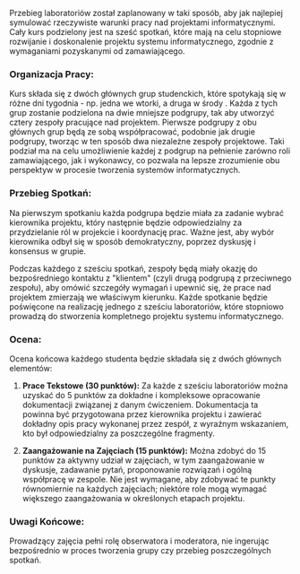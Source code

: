 Przebieg laboratoriów został zaplanowany w taki sposób, aby jak najlepiej symulować rzeczywiste warunki pracy nad projektami informatycznymi. Cały kurs podzielony jest na sześć spotkań, które mają na celu stopniowe rozwijanie i doskonalenie projektu systemu informatycznego, zgodnie z wymaganiami pozyskanymi od zamawiającego.

### Organizacja Pracy:

Kurs składa się z dwóch głównych grup studenckich, które spotykają się w różne dni tygodnia - np. jedna we wtorki, a druga w środy . Każda z tych grup zostanie podzielona na dwie mniejsze podgrupy, tak aby utworzyć cztery zespoły pracujące nad projektem. Pierwsze podgrupy z obu głównych grup będą ze sobą współpracować, podobnie jak drugie podgrupy, tworząc w ten sposób dwa niezależne zespoły projektowe. Taki podział ma na celu umożliwienie każdej z podgrup na pełnienie zarówno roli zamawiającego, jak i wykonawcy, co pozwala na lepsze zrozumienie obu perspektyw w procesie tworzenia systemów informatycznych.

### Przebieg Spotkań:

Na pierwszym spotkaniu każda podgrupa będzie miała za zadanie wybrać kierownika projektu, który następnie będzie odpowiedzialny za przydzielanie ról w projekcie i koordynację prac. Ważne jest, aby wybór kierownika odbył się w sposób demokratyczny, poprzez dyskusję i konsensus w grupie.

Podczas każdego z sześciu spotkań, zespoły będą miały okazję do bezpośredniego kontaktu z "klientem" (czyli drugą podgrupą z przeciwnego zespołu), aby omówić szczegóły wymagań i upewnić się, że prace nad projektem zmierzają we właściwym kierunku. Każde spotkanie będzie poświęcone na realizację jednego z sześciu laboratoriów, które stopniowo prowadzą do stworzenia kompletnego projektu systemu informatycznego.

### Ocena:

Ocena końcowa każdego studenta będzie składała się z dwóch głównych elementów:
1. **Prace Tekstowe (30 punktów):** Za każde z sześciu laboratoriów można uzyskać do 5 punktów za dokładne i kompleksowe opracowanie dokumentacji związanej z danym ćwiczeniem. Dokumentacja ta powinna być przygotowana przez kierownika projektu i zawierać dokładny opis pracy wykonanej przez zespół, z wyraźnym wskazaniem, kto był odpowiedzialny za poszczególne fragmenty.
   
2. **Zaangażowanie na Zajęciach (15 punktów):** Można zdobyć do 15 punktów za aktywny udział w zajęciach, w tym zaangażowanie w dyskusje, zadawanie pytań, proponowanie rozwiązań i ogólną współpracę w zespole. Nie jest wymagane, aby zdobywać te punkty równomiernie na każdych zajęciach; niektóre role mogą wymagać większego zaangażowania w określonych etapach projektu.

### Uwagi Końcowe:

Prowadzący zajęcia pełni rolę obserwatora i moderatora, nie ingerując bezpośrednio w proces tworzenia grupy czy przebieg poszczególnych spotkań. 